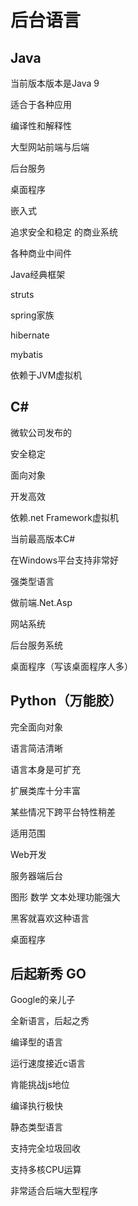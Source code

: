 # 后台语言 

## Java

当前版本版本是Java 9

适合于各种应用

编译性和解释性

大型网站前端与后端

后台服务

桌面程序

嵌入式

追求安全和稳定 的商业系统

各种商业中间件

Java经典框架

struts

spring家族

hibernate

mybatis

依赖于JVM虚拟机

##  C#

微软公司发布的

安全稳定

面向对象

开发高效

依赖.net Framework虚拟机

当前最高版本C#

在Windows平台支持非常好

强类型语言

做前端.Net.Asp

网站系统

后台服务系统

桌面程序（写该桌面程序人多）

## Python（万能胶）

完全面向对象

语言简洁清晰

语言本身是可扩充

扩展类库十分丰富

某些情况下跨平台特性稍差

适用范围

Web开发

服务器端后台

图形 数学 文本处理功能强大

黑客就喜欢这种语言

桌面程序

## 后起新秀 GO

Google的亲儿子

全新语言，后起之秀

编译型的语言

运行速度接近c语言

肯能挑战js地位

编译执行极快

静态类型语言

支持完全垃圾回收

支持多核CPU运算

非常适合后端大型程序





